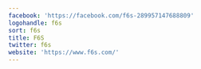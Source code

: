 ```yaml
---
facebook: 'https://facebook.com/f6s-289957147688809'
logohandle: f6s
sort: f6s
title: F6S
twitter: f6s
website: 'https://www.f6s.com/'
---
```

